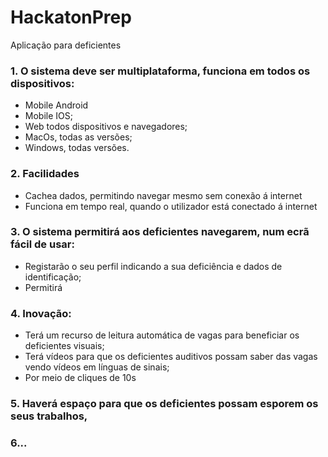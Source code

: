 # HackatonPrep

Aplicação para deficientes

### 1. O sistema deve ser multiplataforma, funciona em todos os dispositivos:
- Mobile Android
- Mobile IOS;
- Web todos dispositivos e navegadores;
- MacOs, todas as versões;
- Windows, todas versões.

### 2. Facilidades
- Cachea dados, permitindo navegar mesmo sem conexão á internet
- Funciona em tempo real, quando o utilizador está conectado á internet

### 3. O sistema permitirá aos deficientes navegarem, num ecrã fácil de usar:
- Registarão o seu perfil indicando a sua deficiência e dados de identificação;
- Permitirá 

### 4. Inovação:
- Terá um recurso de leitura automática de vagas para beneficiar os deficientes visuais;
- Terá vídeos para que os deficientes auditivos possam saber das vagas vendo vídeos em línguas de sinais;
- Por meio de cliques de 10s

### 5. Haverá espaço para que os deficientes possam esporem os seus trabalhos,

### 6...
